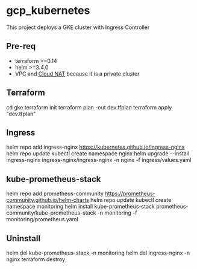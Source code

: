 # gcp_kubernetes
This project deploys a GKE cluster with Ingress Controller

## Pre-req
- terraform >=0.14
- helm >=3.4.0
- VPC and [Cloud NAT](https://cloud.google.com/nat/docs/overview) because it is a private cluster

## Terraform
cd gke
terraform init
terraform plan -out dev.tfplan
terraform apply "dev.tfplan"


## Ingress
helm repo add ingress-nginx https://kubernetes.github.io/ingress-nginx
helm repo update
kubectl create namespace nginx
helm upgrade --install ingress-nginx ingress-nginx/ingress-nginx -n nginx -f ingress/values.yaml


## kube-prometheus-stack
helm repo add prometheus-community https://prometheus-community.github.io/helm-charts
helm repo update
kubectl create namespace monitoring
helm install kube-prometheus-stack prometheus-community/kube-prometheus-stack -n monitoring -f monitoring/prometheus.yaml


## Uninstall
helm del kube-prometheus-stack -n monitoring
helm del ingress-nginx -n nginx
terraform destroy
